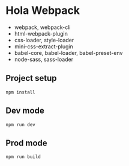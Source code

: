 # Hola Webpack

- webpack, webpack-cli
- html-webpack-plugin
- css-loader, style-loader
- mini-css-extract-plugin
- babel-core, babel-loader, babel-preset-env
- node-sass, sass-loader

## Project setup
```
npm install
```

## Dev mode
```
npm run dev
```

## Prod mode
```
npm run build
```
